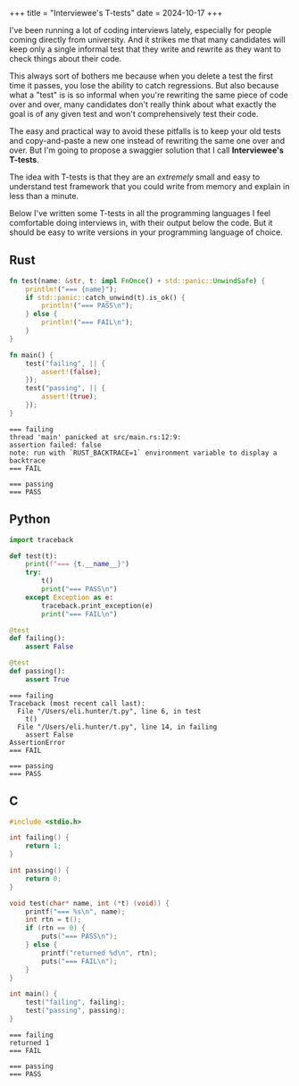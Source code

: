 +++
title = "Interviewee's T-tests"
date = 2024-10-17
+++

I've been running a lot of coding interviews lately, especially for people coming directly from university. And it strikes me that many candidates will keep only a single informal test that they write and rewrite as they want to check things about their code.

This always sort of bothers me because when you delete a test the first time it passes, you lose the ability to catch regressions. But also because what a "test" is is so informal when you're rewriting the same piece of code over and over, many candidates don't really think about what exactly the goal is of any given test and won't comprehensively test their code.

The easy and practical way to avoid these pitfalls is to keep your old tests and copy-and-paste a new one instead of rewriting the same one over and over. But I'm going to propose a swaggier solution that I call **Interviewee's T-tests**.

The idea with T-tests is that they are an _extremely_ small and easy to understand test framework that you could write from memory and explain in less than a minute.

Below I've written some T-tests in all the programming languages I feel comfortable doing interviews in, with their output below the code. But it should be easy to write versions in your programming language of choice.

## Rust
```rust
fn test(name: &str, t: impl FnOnce() + std::panic::UnwindSafe) {
    println!("=== {name}");
    if std::panic::catch_unwind(t).is_ok() {
        println!("=== PASS\n");
    } else {
        println!("=== FAIL\n");
    }
}

fn main() {
    test("failing", || {
        assert!(false);
    });
    test("passing", || {
        assert!(true);
    });
}
```

```
=== failing
thread 'main' panicked at src/main.rs:12:9:
assertion failed: false
note: run with `RUST_BACKTRACE=1` environment variable to display a backtrace
=== FAIL

=== passing
=== PASS
```

## Python

```python
import traceback

def test(t):
    print(f"=== {t.__name__}")
    try:
        t()
        print("=== PASS\n")
    except Exception as e:
        traceback.print_exception(e)
        print("=== FAIL\n")

@test
def failing():
    assert False

@test
def passing():
    assert True
```

```
=== failing
Traceback (most recent call last):
  File "/Users/eli.hunter/t.py", line 6, in test
    t()
  File "/Users/eli.hunter/t.py", line 14, in failing
    assert False
AssertionError
=== FAIL

=== passing
=== PASS
```

## C
```c
#include <stdio.h>

int failing() {
    return 1;
}

int passing() {
    return 0;
}

void test(char* name, int (*t) (void)) {
    printf("=== %s\n", name);
    int rtn = t();
    if (rtn == 0) {
        puts("=== PASS\n");
    } else {
        printf("returned %d\n", rtn);
        puts("=== FAIL\n");
    }
}

int main() {
    test("failing", failing);
    test("passing", passing);
}
```

```
=== failing
returned 1
=== FAIL

=== passing
=== PASS
```
